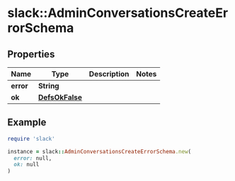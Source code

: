 # slack::AdminConversationsCreateErrorSchema

## Properties

| Name | Type | Description | Notes |
| ---- | ---- | ----------- | ----- |
| **error** | **String** |  |  |
| **ok** | [**DefsOkFalse**](DefsOkFalse.md) |  |  |

## Example

```ruby
require 'slack'

instance = slack::AdminConversationsCreateErrorSchema.new(
  error: null,
  ok: null
)
```

